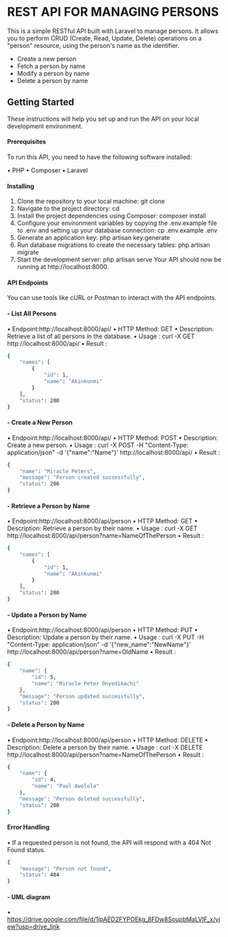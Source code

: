 # REST API FOR MANAGING PERSONS

This is a simple RESTful API built with Laravel to manage persons. It allows you to perform CRUD (Create, Read, Update, Delete) operations on a "person" resource, using the person's name as the identifier.

- Create a new person
- Fetch a person by name
- Modify a person by name
- Delete a person  by name

## Getting Started
These instructions will help you set up and run the API on your local development environment.
#### Prerequisites
To run this API, you need to have the following software installed:

•	PHP
•	Composer
•	Laravel

#### Installing
1.	Clone the repository to your local machine:
git clone <repository-url> 
2.	Navigate to the project directory:
cd <project-directory> 
3.	Install the project dependencies using Composer:
composer install 
4.	Configure your environment variables by copying the .env.example file to .env and setting up your database connection:
cp .env.example .env 
5.	Generate an application key:
php artisan key:generate 
6.	Run database migrations to create the necessary tables:
php artisan migrate 
7.	Start the development server:
php artisan serve 
Your API should now be running at http://localhost:8000.

#### API Endpoints
You can use tools like cURL or Postman to interact with the API endpoints.
#### - List All Persons
•	Endpoint:http://localhost:8000/api/
•	HTTP Method: GET
•	Description: Retrieve a list of all persons in the database.
•	Usage : curl -X GET http://localhost:8000/api/
•	Result :
```sh
{
    "names": [
        {
            "id": 1,
            "name": "Akinkunmi"
        }
    ],
    "status": 200
}
```
#### - Create a New Person
•	Endpoint:http://localhost:8000/api/
•	HTTP Method: POST
•	Description: Create a new person.
•	Usage : curl -X POST -H "Content-Type: application/json" -d '{"name":"Name"}' http://localhost:8000/api/
•	Result :
```sh
{
    "name": "Miracle Peters",
    "message": "Person created successfully",
    "status": 200
}
```
#### - Retrieve a Person by Name
•	Endpoint:http://localhost:8000/api/person
•	HTTP Method: GET
•	Description: Retrieve a person by their name.
•	Usage : curl -X GET http://localhost:8000/api/person?name=NameOfThePerson
•	Result :
```sh
{
    "names": [
        {
            "id": 1,
            "name": "Akinkunmi"
        }
    ],
    "status": 200
}

```
#### - Update a Person by Name
•	Endpoint:http://localhost:8000/api/person
•	HTTP Method: PUT
•	Description: Update a person by their name.
•	Usage : curl -X PUT -H "Content-Type: application/json" -d '{"new_name":"NewName"}' http://localhost:8000/api/person?name=OldName
•	Result :
```sh
{
    "name": {
        "id": 5,
        "name": "Miracle Peter Onyedikachi"
    },
    "message": "Person updated successfully",
    "status": 200
}
```

#### - Delete a Person by Name
•	Endpoint:http://localhost:8000/api/person
•	HTTP Method: DELETE
•	Description: Delete a person by their name.
•	Usage : curl -X DELETE http://localhost:8000/api/person?name=NameOfThePerson
•	Result :
```sh
{
    "name": {
        "id": 4,
        "name": "Paul Awolola"
    },
    "message": "Person deleted successfully",
    "status": 200
}
```
#### Error Handling
•	If a requested person is not found, the API will respond with a 404 Not Found status.
```sh
{
    "message": "Person not found",
    "status": 404
}
```
#### - UML diagram
•	https://drive.google.com/file/d/1IpAED2FYPOEkg_8FDw8SoupbMaLVIF_x/view?usp=drive_link
